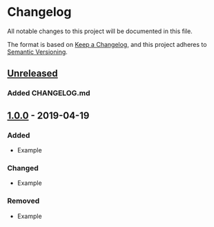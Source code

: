 # Changelog
All notable changes to this project will be documented in this file.

The format is based on [Keep a Changelog](https://keepachangelog.com/en/1.0.0/),
and this project adheres to [Semantic Versioning](https://semver.org/spec/v2.0.0.html).

## [Unreleased]

### Added CHANGELOG.md

## [1.0.0] - 2019-04-19
### Added
- Example

### Changed
- Example

### Removed
- Example

[Unreleased]: https://github.com/dbakewel/netstats/compare/v1.0.0...HEAD
[1.0.0]: https://github.com/dbakewel/netstats/releases/tag/v1.0.0